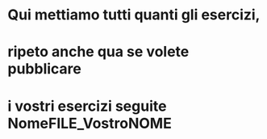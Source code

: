 #  Qui mettiamo tutti quanti gli esercizi, 
#  ripeto anche qua se volete pubblicare 

# i vostri esercizi seguite NomeFILE_VostroNOME
